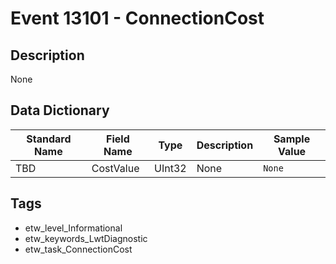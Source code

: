 # Event 13101 - ConnectionCost

## Description
None

## Data Dictionary
|Standard Name|Field Name|Type|Description|Sample Value|
|---|---|---|---|---|
|TBD|CostValue|UInt32|None|`None`|

## Tags
* etw_level_Informational
* etw_keywords_LwtDiagnostic
* etw_task_ConnectionCost